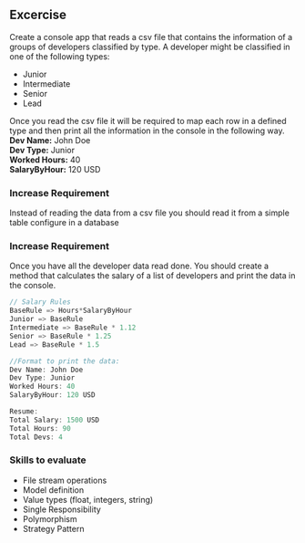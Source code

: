 ## Excercise
Create a console app that reads a csv file that contains the information of a groups of developers classified by type. 
A developer might be classified in one of the following types: 
- Junior 
- Intermediate 
- Senior 
- Lead 
  
Once you read the csv file it will be required to map each row in a defined type and then print all the information in the console in the following way.<br>
**Dev Name:** John Doe<br>
**Dev Type:** Junior<br>
**Worked Hours:** 40<br>
**SalaryByHour:** 120 USD

### Increase Requirement
Instead of reading the data from a csv file you should read it from a simple table configure in a database 

### Increase Requirement 
Once you have all the developer data read done. You should create a method that calculates the salary of a list of developers and print the data in the console.

```c#
// Salary Rules
BaseRule => Hours*SalaryByHour 
Junior => BaseRule 
Intermediate => BaseRule * 1.12 
Senior => BaseRule * 1.25 
Lead => BaseRule * 1.5 

//Format to print the data: 
Dev Name: John Doe 
Dev Type: Junior 
Worked Hours: 40 
SalaryByHour: 120 USD

Resume: 
Total Salary: 1500 USD 
Total Hours: 90 
Total Devs: 4 
```

### Skills to evaluate
- File stream operations
- Model definition
- Value types (float, integers, string)
- Single Responsibility
- Polymorphism 
- Strategy Pattern 